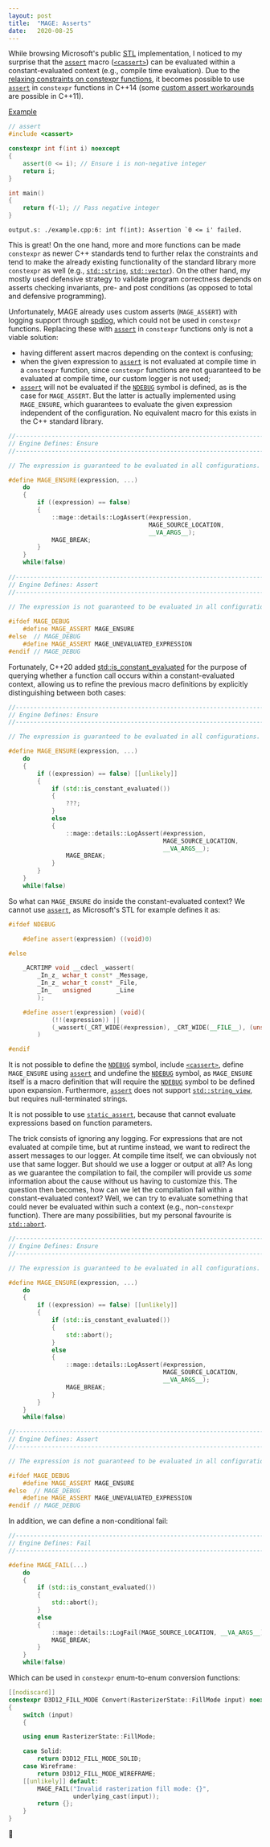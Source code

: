 ```yaml
---
layout: post
title:  "MAGE: Asserts"
date:   2020-08-25
---
```


While browsing Microsoft's public [STL](https://github.com/microsoft/STL) implementation, I noticed to my surprise that the [`assert`](https://en.cppreference.com/w/cpp/error/assert) macro ([`<cassert>`](https://en.cppreference.com/w/cpp/header/cassert)) can be evaluated within a constant-evaluated context (e.g., compile time evaluation). Due to the [relaxing constraints on constexpr functions](http://www.open-std.org/jtc1/sc22/wg21/docs/papers/2013/n3652.html), it becomes possible to use [`assert`](https://en.cppreference.com/w/cpp/error/assert) in `constexpr` functions in C++14 (some [custom assert workarounds](http://ericniebler.com/2014/09/27/assert-and-constexpr-in-cxx11/) are possible in C++11). 

[Example](https://godbolt.org/z/vTccnx)

```c++
// assert
#include <cassert>

constexpr int f(int i) noexcept
{
    assert(0 <= i); // Ensure i is non-negative integer
    return i;
}

int main()
{
    return f(-1); // Pass negative integer
}
```

```
output.s: ./example.cpp:6: int f(int): Assertion `0 <= i' failed.
```

This is great! On the one hand, more and more functions can be made `constexpr` as newer C++ standards tend to further relax the constraints and tend to make the already existing functionality of the standard library more `constexpr` as well (e.g., [`std::string`](https://en.cppreference.com/w/cpp/string/basic_string), [`std::vector`](https://en.cppreference.com/w/cpp/container/vector)). On the other hand, my mostly used defensive strategy to validate program correctness depends on asserts checking invariants, pre- and post conditions (as opposed to total and defensive programming).

Unfortunately, MAGE already uses custom asserts (`MAGE_ASSERT`) with logging support through [spdlog](https://github.com/gabime/spdlog), which could not be used in `constexpr` functions. Replacing these with [`assert`](https://en.cppreference.com/w/cpp/error/assert) in `constexpr` functions only is not a viable solution:
* having different assert macros depending on the context is confusing;
* when the given expression to [`assert`](https://en.cppreference.com/w/cpp/error/assert) is not evaluated at compile time in a `constexpr` function, since `constexpr` functions are not guaranteed to be evaluated at compile time, our custom logger is not used;
* [`assert`](https://en.cppreference.com/w/cpp/error/assert) will not be evaluated if the [`NDEBUG`](https://en.cppreference.com/w/c/error/assert) symbol is defined, as is the case for `MAGE_ASSERT`. But the latter is actually implemented using `MAGE_ENSURE`, which guarantees to evaluate the given expression independent of the configuration. No equivalent macro for this exists in the C++ standard library.

```c++
//-----------------------------------------------------------------------------
// Engine Defines: Ensure
//-----------------------------------------------------------------------------

// The expression is guaranteed to be evaluated in all configurations.

#define MAGE_ENSURE(expression, ...)                                          \
	do                                                                        \
	{                                                                         \
		if ((expression) == false)                                            \
		{                                                                     \
			::mage::details::LogAssert(#expression,                           \
									   MAGE_SOURCE_LOCATION,                  \
									   __VA_ARGS__);                          \
			MAGE_BREAK;                                                       \
		}                                                                     \
	}                                                                         \
	while(false)
	
//-----------------------------------------------------------------------------
// Engine Defines: Assert
//-----------------------------------------------------------------------------

// The expression is not guaranteed to be evaluated in all configurations.
	
#ifdef MAGE_DEBUG
	#define MAGE_ASSERT MAGE_ENSURE
#else  // MAGE_DEBUG
	#define MAGE_ASSERT MAGE_UNEVALUATED_EXPRESSION
#endif // MAGE_DEBUG
```

Fortunately, C++20 added [std::is_constant_evaluated](https://en.cppreference.com/w/cpp/types/is_constant_evaluated) for the purpose of querying whether a function call occurs within a constant-evaluated context, allowing us to refine the previous macro definitions by explicitly distinguishing between both cases: 

```c++
//-----------------------------------------------------------------------------
// Engine Defines: Ensure
//-----------------------------------------------------------------------------

// The expression is guaranteed to be evaluated in all configurations.

#define MAGE_ENSURE(expression, ...)                                          \
	do                                                                        \
	{                                                                         \
		if ((expression) == false) [[unlikely]]                               \
		{                                                                     \
			if (std::is_constant_evaluated())                                 \
			{                                                                 \
				???;                                                          \
			}                                                                 \
			else                                                              \
			{                                                                 \
				::mage::details::LogAssert(#expression,                       \
										   MAGE_SOURCE_LOCATION,              \
										   __VA_ARGS__);                      \
				MAGE_BREAK;                                                   \
			}                                                                 \
		}                                                                     \
	}                                                                         \
	while(false)
```

So what can `MAGE_ENSURE` do inside the constant-evaluated context? We cannot use [`assert`](https://en.cppreference.com/w/cpp/error/assert), as Microsoft's STL for example defines it as:

```c++
#ifdef NDEBUG

    #define assert(expression) ((void)0)

#else

    _ACRTIMP void __cdecl _wassert(
        _In_z_ wchar_t const* _Message,
        _In_z_ wchar_t const* _File,
        _In_   unsigned       _Line
        );

    #define assert(expression) (void)(                                                       \
            (!!(expression)) ||                                                              \
            (_wassert(_CRT_WIDE(#expression), _CRT_WIDE(__FILE__), (unsigned)(__LINE__)), 0) \
        )

#endif
```

It is not possible to define the [`NDEBUG`](https://en.cppreference.com/w/c/error/assert) symbol, include [`<cassert>`](https://en.cppreference.com/w/cpp/header/cassert), define `MAGE_ENSURE` using [`assert`](https://en.cppreference.com/w/cpp/error/assert) and undefine the [`NDEBUG`](https://en.cppreference.com/w/c/error/assert) symbol, as `MAGE_ENSURE` itself is a macro definition that will require the [`NDEBUG`](https://en.cppreference.com/w/c/error/assert) symbol to be defined upon expansion. Furthermore, [`assert`](https://en.cppreference.com/w/cpp/error/assert) does not support [`std::string_view`](https://en.cppreference.com/w/cpp/string/basic_string_view), but requires null-terminated strings.

It is not possible to use [`static_assert`](https://en.cppreference.com/w/cpp/language/static_assert), because that cannot evaluate expressions based on function parameters.

The trick consists of ignoring any logging. For expressions that are not evaluated at compile time, but at runtime instead, we want to redirect the assert messages to our logger. At compile time itself, we can obviously not use that same logger. But should we use a logger or output at all? As long as we guarantee the compilation to fail, the compiler will provide us *some* information about the cause without us having to customize this. The question then becomes, how can we let the compilation fail within a constant-evaluated context? Well, we can try to evaluate something that could never be evaluated within such a context (e.g., non-`constexpr` function). There are many possibilities, but my personal favourite is [`std::abort`](https://en.cppreference.com/w/cpp/utility/program/abort).

```c++
//-----------------------------------------------------------------------------
// Engine Defines: Ensure
//-----------------------------------------------------------------------------

// The expression is guaranteed to be evaluated in all configurations.

#define MAGE_ENSURE(expression, ...)                                          \
	do                                                                        \
	{                                                                         \
		if ((expression) == false) [[unlikely]]                               \
		{                                                                     \
			if (std::is_constant_evaluated())                                 \
			{                                                                 \
				std::abort();                                                 \
			}                                                                 \
			else                                                              \
			{                                                                 \
				::mage::details::LogAssert(#expression,                       \
										   MAGE_SOURCE_LOCATION,              \
										   __VA_ARGS__);                      \
				MAGE_BREAK;                                                   \
			}                                                                 \
		}                                                                     \
	}                                                                         \
	while(false)

//-----------------------------------------------------------------------------
// Engine Defines: Assert
//-----------------------------------------------------------------------------

// The expression is not guaranteed to be evaluated in all configurations.

#ifdef MAGE_DEBUG
	#define MAGE_ASSERT MAGE_ENSURE
#else  // MAGE_DEBUG
	#define MAGE_ASSERT MAGE_UNEVALUATED_EXPRESSION
#endif // MAGE_DEBUG
```

In addition, we can define a non-conditional fail:

```c++
//-----------------------------------------------------------------------------
// Engine Defines: Fail
//-----------------------------------------------------------------------------

#define MAGE_FAIL(...)                                                        \
	do                                                                        \
	{                                                                         \
		if (std::is_constant_evaluated())                                     \
		{                                                                     \
			std::abort();                                                     \
		}                                                                     \
		else                                                                  \
		{                                                                     \
			::mage::details::LogFail(MAGE_SOURCE_LOCATION, __VA_ARGS__);      \
			MAGE_BREAK;                                                       \
		}                                                                     \
	}                                                                         \
	while(false)
```

Which can be used in `constexpr` enum-to-enum conversion functions:

```c++
[[nodiscard]]
constexpr D3D12_FILL_MODE Convert(RasterizerState::FillMode input) noexcept
{
	switch (input)
	{

	using enum RasterizerState::FillMode;

	case Solid:
		return D3D12_FILL_MODE_SOLID;
	case Wireframe:
		return D3D12_FILL_MODE_WIREFRAME;
	[[unlikely]] default:
		MAGE_FAIL("Invalid rasterization fill mode: {}",
				  underlying_cast(input));
		return {};
	}
}
```

🧙
